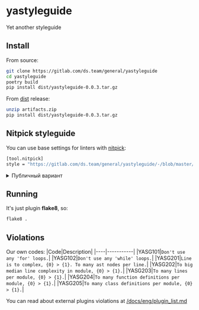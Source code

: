 # yastyleguide
Yet another styleguide


## Install
From source:
```bash
git clone https://gitlab.com/ds.team/general/yastyleguide
cd yastyleguide 
poetry build
pip install dist/yastyleguide-0.0.3.tar.gz
```

From [dist](https://gitlab.com/ds.team/general/yastyleguide/-/jobs/1845796021/artifacts/download) release:
```bash
unzip artifacts.zip
pip install dist/yastyleguide-0.0.3.tar.gz
```

## Nitpick styleguide

You can use base settings for linters with [nitpick](https://github.com/andreoliwa/nitpick):
```bash
[tool.nitpick]
style = "https://gitlab.com/ds.team/general/yastyleguide/-/blob/master/styles/nitpick-yastyle.toml"
```
<details><summary>Публичный вариант</summary>

```bash
[tool.nitpick]
style = "https://raw.githubusercontent.com/levkovalenko/yastyleguide/master/styles/nitpick-yastyle.toml"
```
</details>

## Running
It's just plugin **flake8**, so:
```bash
flake8 .
```

## Violations
Our own codes:
|Code|Description|
|----|-----------|
|YASG101|`Don't use any 'for' loops.`|
|YASG102|`Don't use any 'while' loops.`|
|YASG201|`Line is to complex, {0} > {1}. To many ast nodes per line.`|
|YASG202|`To big median line complexity in module, {0} > {1}.`|
|YASG203|`To many lines per module, {0} > {1}.`|
|YASG204|`To many function definitions per module, {0} > {1}.`|
|YASG205|`To many class definitions per module, {0} > {1}.`|

You can read about external plugins violations at [/docs/eng/plugin_list.md](docs/eng/plugin_list.md)